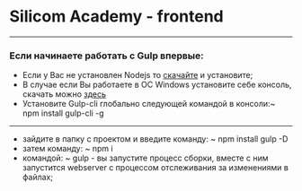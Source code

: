 # Silicom Academy - frontend

---

### Если начинаете работать с Gulp впервые:

- Если у Вас не установлен Nodejs то <a href="https://nodejs.org">скачайте</a> и установите;
- В случае если Вы работаете в ОС Windows установите себе консоль, скачать можно <a href="http://cmder.net/">здесь</a>
- Установите Gulp-cli глобально следующей командой в консоли:~ npm install gulp-cli -g

---

- зайдите в папку с проектом и введите команду: ~ npm install gulp -D
- затем команду: ~ npm i
- командой: ~ gulp - вы запустите процесс сборки, вместе с ним запустится webserver с процессом отслеживания за изменениями в файлах;
